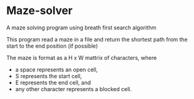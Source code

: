 # Maze-solver
A maze solving program using breath first search algorithm

This program read a maze in a file and return the shortest path
from the start to the end position (if possible)

The maze is format as a H x W mattrix of characters, where
  * a space represents an open cell,
  * S represents the start cell,
  * E represents the end cell, and
  * any other character represents a blocked cell.
